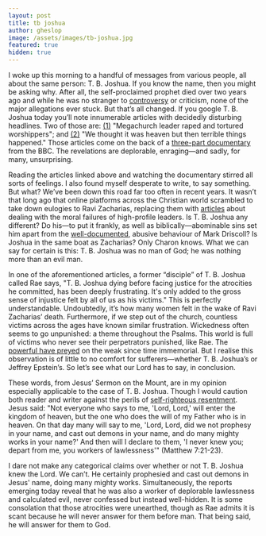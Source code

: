 ```yaml
---
layout: post
title: tb joshua
author: gheslop
image: /assets/images/tb-joshua.jpg
featured: true
hidden: true
---
```

I woke up this morning to a handful of messages from various people, all about the same person: T. B. Joshua. If you know the name, then you might be asking why. After all, the self-proclaimed prophet died over two years ago and while he was no stranger to [controversy](https://africa.thegospelcoalition.org/article/9-things-to-know-about-t-b-joshua/) or criticism, none of the major allegations ever stuck. But that’s all changed. If you google T. B. Joshua today you’ll note innumerable articles with decidedly disturbing headlines. Two of those are: [(1)](https://www.bbc.com/news/world-africa-67749215) "Megachurch leader raped and tortured worshippers"; and [(2)](https://www.bbc.com/news/world-africa-67861976) "We thought it was heaven but then terrible things happened." Those articles come on the back of a [three-part documentary](https://www.youtube.com/watch?v=UZZVQxjXWCg&list=PLajyiGz4JeyNQnWs8QEe-flPqe2xqrQAp&index=1) from the BBC. The revelations are deplorable, enraging—and sadly, for many, unsurprising.

Reading the articles linked above and watching the documentary stirred all sorts of feelings. I also found myself desperate to write, to say something. But what? We’ve been down this road far too often in recent years. It wasn’t that long ago that online platforms across the Christian world scrambled to take down eulogies to Ravi Zacharias, replacing them with [articles](https://africa.thegospelcoalition.org/article/what-do-we-do-with-the-moral-failure-of-christian-leaders/) about dealing with the moral failures of high-profile leaders. Is T. B. Joshua any different? Do his—to put it frankly, as well as biblically—abominable sins set him apart from the [well-documented](https://www.google.com/url?sa=t&rct=j&q=&esrc=s&source=web&cd=&cad=rja&uact=8&ved=2ahUKEwig8KuevM2DAxUBWEEAHXLcCZoQFnoECA4QAQ&url=https://www.christianitytoday.com/ct/podcasts/rise-and-fall-of-mars-hill/&usg=AOvVaw0QoIQBnzCfqWiLjM0EtjSR&opi=89978449), abusive behaviour of Mark Driscoll? Is Joshua in the same boat as Zacharias? Only Charon knows. What we can say for certain is this: T. B. Joshua was no man of God; he was nothing more than an evil man.

In one of the aforementioned articles, a former “disciple” of T. B. Joshua called Rae says, "T. B. Joshua dying before facing justice for the atrocities he committed, has been deeply frustrating. It's only added to the gross sense of injustice felt by all of us as his victims." This is perfectly understandable. Undoubtedly, it’s how many women felt in the wake of Ravi Zacharias’ death. Furthermore, if we step out of the church, countless victims across the ages have known similar frustration. Wickedness often seems to go unpunished: a theme throughout the Psalms. This world is full of victims who never see their perpetrators punished, like Rae. The [powerful have preyed](https://rekindle.co.za/content/2021-05-28-fridays-with-fred-perspectivism) on the weak since time immemorial. But I realise this observation is of little to no comfort for sufferers—whether T. B. Joshua’s or Jeffrey Epstein’s. So let’s see what our Lord has to say, in conclusion.

These words, from Jesus’ Sermon on the Mount, are in my opinion especially applicable to the case of T. B. Joshua. Though I would caution both reader and writer against the perils of [self-righteous resentment](https://rekindle.co.za/content/2021-09-15-rise-and-fall-of-mars-hill). Jesus said: "Not everyone who says to me, 'Lord, Lord,' will enter the kingdom of heaven, but the one who does the will of my Father who is in heaven. On that day many will say to me, 'Lord, Lord, did we not prophesy in your name, and cast out demons in your name, and do many mighty works in your name?' And then will I declare to them, 'I never knew you; depart from me, you workers of lawlessness'" (Matthew 7:21-23).

I dare not make any categorical claims over whether or not T. B. Joshua knew the Lord. We can’t. He certainly prophesied and cast out demons in Jesus' name, doing many mighty works. Simultaneously, the reports emerging today reveal that he was also a worker of deplorable lawlessness and calculated evil, never confessed but instead well-hidden. It is some consolation that those atrocities were unearthed, though as Rae admits it is scant because he will never answer for them before man. That being said, he will answer for them to God.